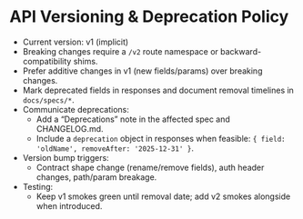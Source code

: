 # API Versioning & Deprecation Policy

- Current version: v1 (implicit)
- Breaking changes require a `/v2` route namespace or backward-compatibility shims.
- Prefer additive changes in v1 (new fields/params) over breaking changes.
- Mark deprecated fields in responses and document removal timelines in `docs/specs/*`.
- Communicate deprecations:
  - Add a “Deprecations” note in the affected spec and CHANGELOG.md.
  - Include a `deprecation` object in responses when feasible: `{ field: 'oldName', removeAfter: '2025-12-31' }`.
- Version bump triggers:
  - Contract shape change (rename/remove fields), auth header changes, path/param breakage.
- Testing:
  - Keep v1 smokes green until removal date; add v2 smokes alongside when introduced.
